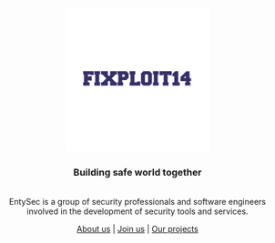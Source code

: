 <h3 align="center"><img src="fixploit14.png" alt="logo" width="50%"></h3>

<h3 align="center"><strong>Building safe world together</strong></h4>

<p align="center">
    <br>EntySec is a group of security professionals and software engineers
    <br>involved in the development of security tools and services.
    <br>
    <p align="center"><a href="https://entysec.com">About us</a> | <a href="https://entysec.com/join">Join us</a> | <a href="https://github.com/orgs/EntySec/repositories">Our projects</a><p>
</p>
